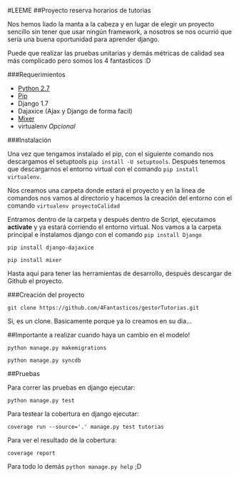 #LEEME
##Proyecto reserva horarios de tutorias

Nos hemos liado la manta a la cabeza y en lugar de elegir un proyecto sencillo sin tener que usar ningún framework, 
a nosotros se nos ocurrió que sería una buena oportunidad para aprender django.

Puede que realizar las pruebas unitarias y demás métricas de calidad sea más complicado pero somos los 4 fantasticos :D

###Requerimientos

- [Python 2.7](https://www.python.org/downloads/)
- [Pip](https://pip.pypa.io/en/latest/installing.html)
- Django 1.7
- Dajaxice (Ajax y Django de forma facil)
- [Mixer](http://mixer.readthedocs.org/en/latest/quickstart.html) 
- virtualenv _Opcional_

###Instalación

Una vez que tengamos instalado el pip, con el siguiente comando nos descargamos el setuptools `pip install -U setuptools`. 
Después tenemos que descargarnos el entorno virtual con el comando `pip install virtualenv`.

Nos creamos una carpeta donde estará el proyecto y en la linea de comandos nos vamos al directorio y 
hacemos la creación del entorno con el comando `virtualenv proyectoCalidad`

Entramos dentro de la carpeta y después dentro de Script, ejecutamos **activate** y ya estará corriendo el entorno virtual. 
Nos vamos a la carpeta principal e instalamos django con el comando `pip install Django`

`pip install django-dajaxice`

`pip install mixer`

Hasta aquí para tener las herramientas de desarrollo, después descargar de Github el proyecto. 

###Creación del proyecto

`git clone https://github.com/4Fantasticos/gestorTutorias.git`

Si, es un clone. Basicamente porque ya lo creamos en su dia...

##Importante a realizar cuando haya un cambio en el modelo!

`python manage.py makemigrations`

`python manage.py syncdb`

##Pruebas

Para correr las pruebas en django ejecutar:

`python manage.py test`

Para testear la cobertura en django ejecutar:

`coverage run --source='.' manage.py test tutorias`

Para ver el resultado de la cobertura:

`coverage report`

Para todo lo demás `python manage.py help` ;D